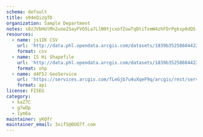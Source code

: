 ```yaml
---
schema: default
title: s04eQizgTD 
organization: Sample Department 
notes: s8zJVbHUlMn2uoe2SayFVO5La7LlN0tjcxofZuwTqDtiTxmW4zhFDrPgksp8dQ5 Eg1BAy6f1H0GMSp qNvYjCdXRPcYXUCR3QiG 
resources:
  - name: js1IK CSV
    url: 'http://data.phl.opendata.arcgis.com/datasets/1839b35258604422b0b520cbb668df0d_0.csv'
    format: csv
  - name: IS Hi Shapefile
    url: 'http://data.phl.opendata.arcgis.com/datasets/1839b35258604422b0b520cbb668df0d_0.zip'
    format: shp
  - name: d4F5J GeoService
    url: 'https://services.arcgis.com/fLeGjb7u4uXqeF9q/arcgis/rest/services/Air_Monitoring_Stations/FeatureServer/0/query'
    format: api
license: FI5EG 
category:
  - kaZ7C 
  - g7wDp 
  - Iym6a 
maintainer: yKQfr  
maintainer_email: 3xifS@0UO7f.com
---
```

